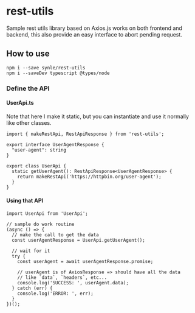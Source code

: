 # rest-utils

Sample rest utils library based on Axios.js works on both frontend and backend, this also provide an easy interface to abort pending request.

## How to use

```
npm i --save synle/rest-utils
npm i --saveDev typescript @types/node
```

### Define the API

#### UserApi.ts

Note that here I make it static, but you can instantiate and use it normally like other classes.

```
import { makeRestApi, RestApiResponse } from 'rest-utils';

export interface UserAgentResponse {
  "user-agent": string
}

export class UserApi {
  static getUserAgent(): RestApiResponse<UserAgentResponse> {
    return makeRestApi('https://httpbin.org/user-agent');
  }
}
```

#### Using that API

```
import UserApi from 'UserApi';

// sample do work routine
(async () => {
  // make the call to get the data
  const userAgentResponse = UserApi.getUserAgent();

  // wait for it
  try {
    const userAgent = await userAgentResponse.promise;

    // userAgent is of AxiosResponse => should have all the data
    // like `data`, `headers`, etc...
    console.log('SUCCESS: ', userAgent.data);
  } catch (err) {
    console.log('ERROR: ', err);
  }
})();
```
